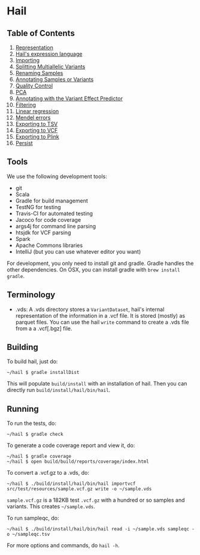 # Hail

## Table of Contents

1. [Representation](docs/Representation.md)
2. [Hail's expression language](docs/HailExpressionLanguage.md)
2. [Importing](docs/Importing.md)
3. [Splitting Multiallelic Variants](docs/Splitmulti.md)
4. [Renaming Samples](docs/RenameSamples.md)
5. [Annotating Samples or Variants](docs/ImportAnnotations.md)
5. [Quality Control](docs/QC.md)
6. [PCA](docs/PCA.md)
7. [Annotating with the Variant Effect Predictor](docs/VEP.md)
7. [Filtering](docs/Filtering.md)
8. [Linear regression](docs/LinearRegression.md)
9. [Mendel errors](docs/MendelErrors.md)
10. [Exporting to TSV](docs/ExportTSV.md)
11. [Exporting to VCF](docs/ExportVCF.md)
12. [Exporting to Plink](docs/ExportPlink.md)
13. [Persist](docs/Persist.md)

## Tools

We use the following development tools:
 - git
 - Scala
 - Gradle for build management
 - TestNG for testing
 - Travis-CI for automated testing
 - Jacoco for code coverage
 - args4j for command line parsing
 - htsjdk for VCF parsing
 - Spark
 - Apache Commons libraries
 - IntelliJ (but you can use whatever editor you want)

For development, you only need to install git and gradle.  Gradle
handles the other dependencies.  On OSX, you can install gradle with
`brew install gradle`.

## Terminology

 - .vds: A .vds directory stores a `VariantDataset`, hail's internal
representation of the information in a .vcf file.  It is stored
(mostly) as parquet files.  You can use the hail `write` command to
create a .vds file from a a .vcf\[.bgz\] file.

## Building

To build hail, just do:

```
~/hail $ gradle installDist
```

This will populate `build/install` with an installation of hail.  Then
you can directly run `build/install/hail/bin/hail`.

## Running

To run the tests, do:

```
~/hail $ gradle check
```

To generate a code coverage report and view it, do:

```
~/hail $ gradle coverage
~/hail $ open build/build/reports/coverage/index.html
```

To convert a .vcf.gz to a .vds, do:

```
~/hail $ ./build/install/hail/bin/hail importvcf src/test/resources/sample.vcf.gz write -o ~/sample.vds
```

`sample.vcf.gz` is a 182KB test `.vcf.gz` with a hundred or so samples
and variants.  This creates `~/sample.vds`.

To run sampleqc, do:

```
~/hail $ ./build/install/hail/bin/hail read -i ~/sample.vds sampleqc -o ~/sampleqc.tsv
```

For more options and commands, do `hail -h`.
